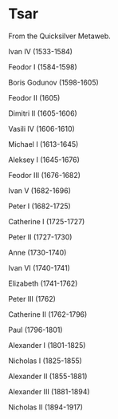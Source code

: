 
# Tsar

From the Quicksilver Metaweb.

Ivan IV (1533-1584)

Feodor I (1584-1598)

Boris Godunov (1598-1605)

Feodor II (1605)

Dimitri II (1605-1606)

Vasili IV (1606-1610)

Michael I (1613-1645)

Aleksey I (1645-1676)

Feodor III (1676-1682)

Ivan V (1682-1696)

Peter I (1682-1725)

Catherine I (1725-1727)

Peter II (1727-1730)

Anne (1730-1740)

Ivan VI (1740-1741)

Elizabeth (1741-1762)

Peter III (1762)

Catherine II (1762-1796)

Paul (1796-1801)

Alexander I (1801-1825)

Nicholas I (1825-1855)

Alexander II (1855-1881)

Alexander III (1881-1894)

Nicholas II (1894-1917)
